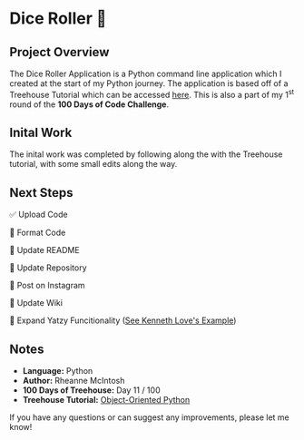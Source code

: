 # Dice Roller :game_die:

## Project Overview
The Dice Roller Application is a Python command line application which I created at the start of my Python journey. The application is based off of a Treehouse Tutorial which can be accessed [here](https://teamtreehouse.com/library/project-breakdown). This is also a part of my 1<sup>st</sup> round of the **100 Days of Code Challenge**.

## Inital Work
The inital work was completed by following along the with the Treehouse tutorial, with some small edits along the way.

## Next Steps
:white_check_mark: Upload Code

:black_square_button: Format Code

:black_square_button: Update README

:black_square_button: Update Repository

:black_square_button: Post on Instagram

:black_square_button: Update Wiki

:black_square_button: Expand Yatzy Funcitionality ([See Kenneth Love's Example](https://github.com/kennethlove/yatzy))

## Notes
- **Language:** Python
- **Author:** Rheanne McIntosh
- **100 Days of Treehouse:** Day 11 / 100
- **Treehouse Tutorial:** [Object-Oriented Python](https://teamtreehouse.com/library/objectoriented-python-2)

If you have any questions or can suggest any improvements, please let me know!
